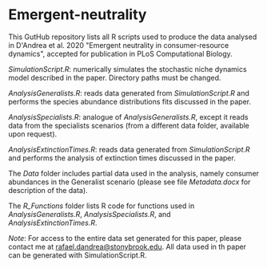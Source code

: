 # Emergent-neutrality

This GutHub repository lists all R scripts used to produce the data analysed in D'Andrea et al. 2020 "Emergent neutrality in consumer-resource dynamics", accepted for publication in PLoS Computational Biology.

*SimulationScript.R*: numerically simulates the stochastic niche dynamics model described in the paper. Directory paths must be changed. 

*AnalysisGeneralists.R*: reads data generated from *SimulationScript.R* and performs the species abundance distributions fits discussed in the paper.

*AnalysisSpecialists.R*: analogue of *AnalysisGeneralists.R*, except it reads data from the specialists scenarios (from a different data folder, available upon request).

*AnalysisExtinctionTimes.R*: reads data generated from *SimulationScript.R* and performs the analysis of extinction times discussed in the paper.

The *Data* folder includes partial data used in the analysis, namely consumer abundances in the Generalist scenario (please see file *Metadata.docx* for description of the data). 

The *R_Functions* folder lists R code for functions used in *AnalysisGeneralists.R*, *AnalysisSpecialists.R*, and *AnalysisExtinctionTimes.R*.

_Note_: For access to the entire data set generated for this paper, please contact me at rafael.dandrea@stonybrook.edu. All data used in th paper can be generated with SimulationScript.R.

